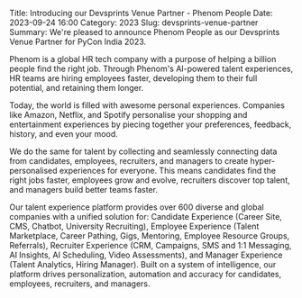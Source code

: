 Title: Introducing our Devsprints Venue Partner - Phenom People
Date: 2023-09-24 16:00
Category: 2023
Slug: devsprints-venue-partner
Summary: We're pleased to announce Phenom People as our Devsprints Venue Partner for PyCon India 2023.

Phenom is a global HR tech company with a purpose of helping a billion people find the right job. Through Phenom's AI-powered talent experiences, HR teams are hiring employees faster, developing them to their full potential, and retaining them longer.

Today, the world is filled with awesome personal experiences. Companies like Amazon, Netflix, and Spotify personalise your shopping and entertainment experiences by piecing together your preferences, feedback, history, and even your mood.

We do the same for talent by collecting and seamlessly connecting data from candidates, employees, recruiters, and managers to create hyper-personalised experiences for everyone. This means candidates find the right jobs faster, employees grow and evolve, recruiters discover top talent, and managers build better teams faster.

Our talent experience platform provides over 600 diverse and global companies with a unified solution for: Candidate Experience (Career Site, CMS, Chatbot, University Recruiting), Employee Experience (Talent Marketplace, Career Pathing, Gigs, Mentoring, Employee Resource Groups, Referrals), Recruiter Experience (CRM, Campaigns, SMS and 1:1 Messaging, AI Insights, AI Scheduling, Video Assessments), and Manager Experience (Talent Analytics, Hiring Manager). Built on a system of intelligence, our platform drives personalization, automation and accuracy for candidates, employees, recruiters, and managers.
